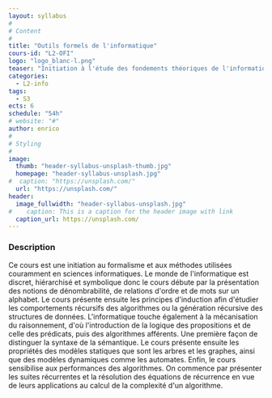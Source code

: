 ```yaml
---
layout: syllabus
#
# Content
#
title: "Outils formels de l'informatique"
cours-id: "L2-OFI"
logo: "logo_blanc-l.png"
teaser: "Initiation à l'étude des fondements théoriques de l'informatique."
categories:
  - L2-info
tags:
  - S3
ects: 6
schedule: "54h"
# website: "#"
author: enrico
#
# Styling
#
image:
  thumb: "header-syllabus-unsplash-thumb.jpg"
  homepage: "header-syllabus-unsplash.jpg"
#  caption: "https://unsplash.com/"
  url: "https://unsplash.com/"
header:
  image_fullwidth: "header-syllabus-unsplash.jpg"
#    caption: This is a caption for the header image with link
  caption_url: https://unsplash.com/
---
```


###  Description ###

Ce cours est une initiation au formalisme et aux méthodes utilisées couramment en sciences informatiques. Le monde de l'informatique est discret, hiérarchisé et symbolique donc le cours débute par la présentation des notions de dénombrabilité, de relations d'ordre et de mots sur un alphabet. Le cours présente ensuite les principes d'induction afin d'étudier les comportements récursifs des algorithmes ou la génération récursive des structures de données. L'informatique touche également à la mécanisation du raisonnement, d'où l'introduction de la logique des propositions et de celle des prédicats, puis des algorithmes afférents. Une première façon de distinguer la syntaxe de la sémantique. Le cours présente ensuite les propriétés des modèles statiques que sont les arbres et les graphes, ainsi que des modèles dynamiques comme les automates. Enfin, le cours sensibilise aux performances des algorithmes. On commence par présenter les suites récurrentes et la résolution des équations de récurrence en vue de leurs applications au calcul de la complexité d'un algorithme.
